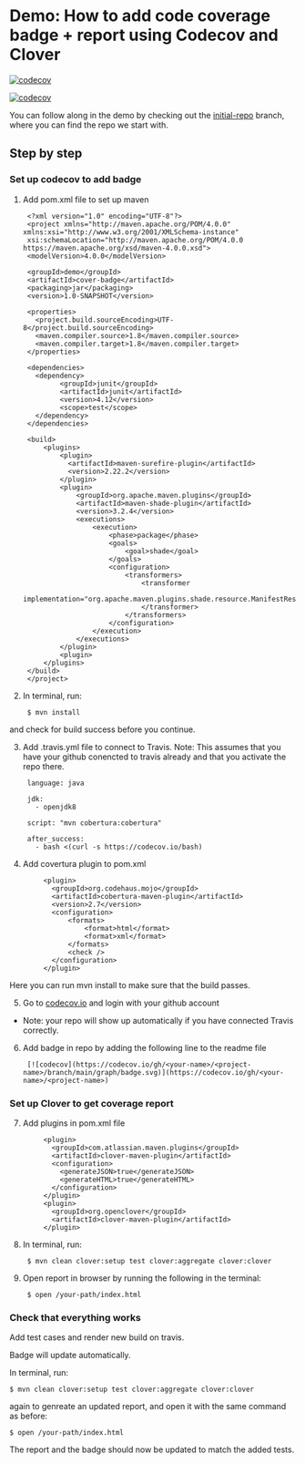 # Demo: How to add code coverage badge + report using Codecov and Clover


[![codecov](https://codecov.io/gh/damnePers/demo-coverage-setup/branch/main/graph/badge.svg)](https://codecov.io/gh/damnePers/demo-coverage-setup)




[![codecov](https://codecov.io/gh/damnePers/demo-coverage-setup/branch/main/graph/badge.svg)](https://codecov.io/gh/damnePers/demo-coverage-setup)



You can follow along in the demo by checking out the [initial-repo](https://github.com/damnePers/demo-coverage-setup/tree/initial-repo) branch, where you can find the repo we start with.

## Step by step 

### Set up codecov to add badge

1. Add pom.xml file to set up maven

        <?xml version="1.0" encoding="UTF-8"?>
        <project xmlns="http://maven.apache.org/POM/4.0.0" xmlns:xsi="http://www.w3.org/2001/XMLSchema-instance"
        xsi:schemaLocation="http://maven.apache.org/POM/4.0.0 https://maven.apache.org/xsd/maven-4.0.0.xsd">
        <modelVersion>4.0.0</modelVersion>

        <groupId>demo</groupId>
        <artifactId>cover-badge</artifactId>
        <packaging>jar</packaging>
        <version>1.0-SNAPSHOT</version>

        <properties>
          <project.build.sourceEncoding>UTF-8</project.build.sourceEncoding>
          <maven.compiler.source>1.8</maven.compiler.source>
          <maven.compiler.target>1.8</maven.compiler.target>
        </properties>

        <dependencies>
          <dependency>
                <groupId>junit</groupId>
                <artifactId>junit</artifactId>
                <version>4.12</version>
                <scope>test</scope>
          </dependency>
        </dependencies>

        <build>
            <plugins>
                <plugin>
                  <artifactId>maven-surefire-plugin</artifactId>
                  <version>2.22.2</version>
                </plugin>
                <plugin>
                    <groupId>org.apache.maven.plugins</groupId>
                    <artifactId>maven-shade-plugin</artifactId>
                    <version>3.2.4</version>
                    <executions>
                        <execution>
                            <phase>package</phase>
                            <goals>
                                <goal>shade</goal>
                            </goals>
                            <configuration>
                                <transformers>
                                    <transformer
                                        implementation="org.apache.maven.plugins.shade.resource.ManifestResourceTransformer">
                                    </transformer>
                                </transformers>
                            </configuration>
                        </execution>
                    </executions>
                </plugin>
                <plugin>
            </plugins>
        </build>
        </project>

2. In terminal, run:
            
        $ mvn install 

and check for build success before you continue.

3. Add .travis.yml file to connect to Travis. Note: This assumes that you have your github conencted to travis already and that you activate the repo there.

        language: java

        jdk:
          - openjdk8

        script: "mvn cobertura:cobertura"

        after_success:
          - bash <(curl -s https://codecov.io/bash)

4. Add covertura plugin to pom.xml

            <plugin>
              <groupId>org.codehaus.mojo</groupId>
              <artifactId>cobertura-maven-plugin</artifactId>
              <version>2.7</version>
              <configuration>
                  <formats>
                      <format>html</format>
                      <format>xml</format>
                  </formats>
                  <check />
              </configuration>
            </plugin>

Here you can run mvn install to make sure that the build passes.

5. Go to [codecov.io](https://about.codecov.io/) and login with your github account

- Note: your repo will show up automatically if you have connected Travis correctly. 

6. Add badge in repo by adding the following line to the readme file

        [![codecov](https://codecov.io/gh/<your-name>/<project-name>/branch/main/graph/badge.svg)](https://codecov.io/gh/<your-name>/<project-name>)

### Set up Clover to get coverage report

7. Add plugins in pom.xml file

            <plugin>
              <groupId>com.atlassian.maven.plugins</groupId>
              <artifactId>clover-maven-plugin</artifactId>
              <configuration>
                <generateJSON>true</generateJSON>
                <generateHTML>true</generateHTML>
              </configuration>
            </plugin>
            <plugin>
              <groupId>org.openclover</groupId>
              <artifactId>clover-maven-plugin</artifactId>
            </plugin>

8. In terminal, run:
 
        $ mvn clean clover:setup test clover:aggregate clover:clover

9. Open report in browser by running the following in the terminal:
  
        $ open /your-path/index.html

### Check that everything works

Add test cases and render new build on travis.

Badge will update automatically.

In terminal, run:

    $ mvn clean clover:setup test clover:aggregate clover:clover 
  
again to genreate an updated report, and open it with the same command as before:
  
    $ open /your-path/index.html
    
The report and the badge should now be updated to match the added tests.

